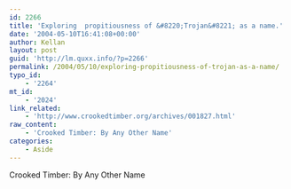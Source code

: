 ```yaml
---
id: 2266
title: 'Exploring  propitiousness of &#8220;Trojan&#8221; as a name.'
date: '2004-05-10T16:41:08+00:00'
author: Kellan
layout: post
guid: 'http://lm.quxx.info/?p=2266'
permalink: /2004/05/10/exploring-propitiousness-of-trojan-as-a-name/
typo_id:
    - '2264'
mt_id:
    - '2024'
link_related:
    - 'http://www.crookedtimber.org/archives/001827.html'
raw_content:
    - 'Crooked Timber: By Any Other Name'
categories:
    - Aside
---
```


Crooked Timber: By Any Other Name